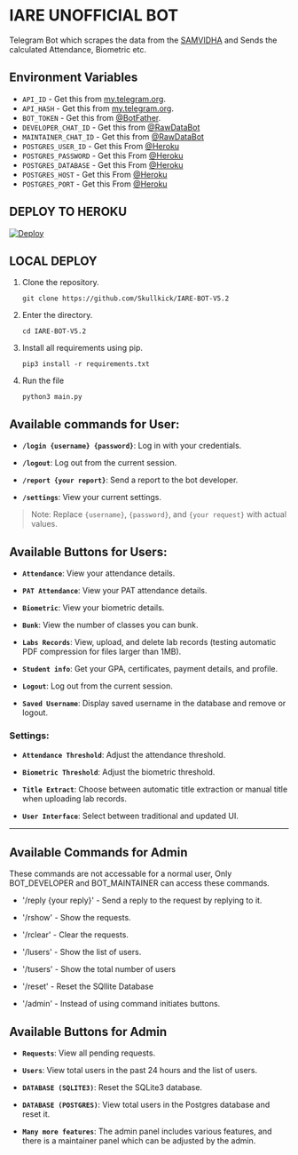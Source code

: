 # IARE UNOFFICIAL BOT

Telegram Bot which scrapes the data from the [SAMVIDHA](https://samvidha.iare.ac.in/index) and Sends the calculated Attendance, Biometric etc.

## Environment Variables

- `API_ID` - Get this from [my.telegram.org](https://my.telegram.org/auth).
- `API_HASH` - Get this from [my.telegram.org](https://my.telegram.org/auth).
- `BOT_TOKEN` - Get this from [@BotFather](https://t.me/BotFather).
- `DEVELOPER_CHAT_ID` - Get this from [@RawDataBot](https://t.me/raw_data_bot)
- `MAINTAINER_CHAT_ID` - Get this from [@RawDataBot](https://t.me/raw_data_bot)
- `POSTGRES_USER_ID` - Get this From [@Heroku](https://devcenter.heroku.com/articles/heroku-postgresql#connecting-to-heroku-postgres)
- `POSTGRES_PASSWORD` - Get this From [@Heroku](https://devcenter.heroku.com/articles/heroku-postgresql#connecting-to-heroku-postgres)
- `POSTGRES_DATABASE` - Get this From [@Heroku](https://devcenter.heroku.com/articles/heroku-postgresql#connecting-to-heroku-postgres)
- `POSTGRES_HOST` - Get this From [@Heroku](https://devcenter.heroku.com/articles/heroku-postgresql#connecting-to-heroku-postgres)
- `POSTGRES_PORT` - Get this From [@Heroku](https://devcenter.heroku.com/articles/heroku-postgresql#connecting-to-heroku-postgres)

## DEPLOY TO HEROKU

[![Deploy](https://www.herokucdn.com/deploy/button.svg)](https://heroku.com/deploy?template=https://github.com/Skullkick/IARE-BOT-V5.2)


## LOCAL DEPLOY
1. Clone the repository.
   ```
   git clone https://github.com/Skullkick/IARE-BOT-V5.2
   ```
2. Enter the directory.
   ```
   cd IARE-BOT-V5.2
   ```
3. Install all requirements using pip.
   ```
   pip3 install -r requirements.txt
   ```
4. Run the file
   ```
   python3 main.py
   ```
## Available commands for User:
- **`/login {username} {password}`**: Log in with your credentials.
  
- **`/logout`**: Log out from the current session.
  
- **`/report {your report}`**: Send a report to the bot developer.
  
- **`/settings`**: View your current settings.

> Note: Replace `{username}`, `{password}`, and `{your request}` with actual values.
   
## Available Buttons for Users:

- **`Attendance`**: View your attendance details.

- **`PAT Attendance`**: View your PAT attendance details.

- **`Biometric`**: View your biometric details.

- **`Bunk`**: View the number of classes you can bunk.

- **`Labs Records`**: View, upload, and delete lab records (testing automatic PDF compression for files larger than 1MB).

- **`Student info`**: Get your GPA, certificates, payment details, and profile.

- **`Logout`**: Log out from the current session.

- **`Saved Username`**: Display saved username in the database and remove or logout.

### Settings:

- **`Attendance Threshold`**: Adjust the attendance threshold.

- **`Biometric Threshold`**: Adjust the biometric threshold.

- **`Title Extract`**: Choose between automatic title extraction or manual title when uploading lab records.

- **`User Interface`**: Select between traditional and updated UI.

---

## Available Commands for Admin
These commands are not accessable for a normal user, Only BOT_DEVELOPER and BOT_MAINTAINER can access these commands.

- '/reply {your reply}' - Send a reply to the request by replying to it.

- '/rshow' - Show the requests.

- '/rclear' - Clear the requests.

- '/lusers' - Show the list of users.

- '/tusers' - Show the total number of users

- '/reset' - Reset the SQllite Database

- '/admin' - Instead of using command initiates buttons.
  
## Available Buttons for Admin

- **`Requests`**: View all pending requests.
  
- **`Users`**: View total users in the past 24 hours and the list of users.

- **`DATABASE (SQLITE3)`**: Reset the SQLite3 database.

- **`DATABASE (POSTGRES)`**: View total users in the Postgres database and reset it.

- **`Many more features`**: The admin panel includes various features, and there is a maintainer panel which can be adjusted by the admin.
